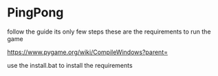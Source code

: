 # PingPong

follow the guide its only few steps these are the requirements to run the game

https://www.pygame.org/wiki/CompileWindows?parent=


use the install.bat to install the requirements
